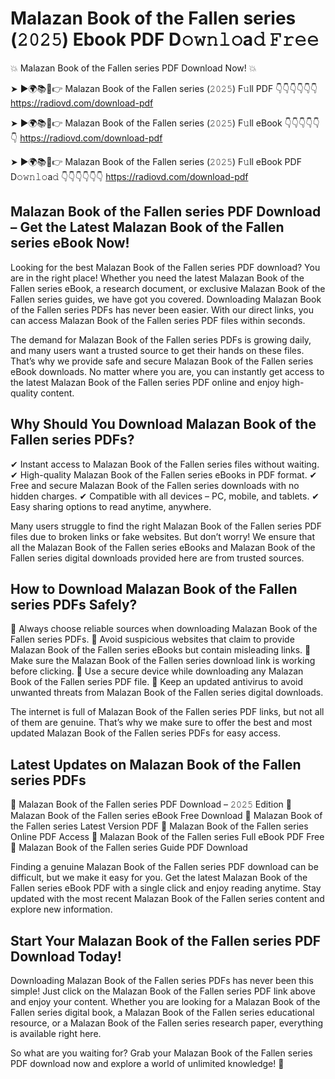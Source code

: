 # Malazan Book of the Fallen series (𝟸𝟶𝟸𝟻) Ebook PDF D𝚘𝚠𝚗𝚕𝚘a𝚍 𝙵𝚛𝚎𝚎

💥 Malazan Book of the Fallen series PDF Download Now! 💥

➤ ►🌍📚📱👉 Malazan Book of the Fallen series (𝟸𝟶𝟸𝟻) F𝚞ll PDF 👇👇👇👇👇👇
https://radiovd.com/download-pdf

➤ ►🌍📚📱👉 Malazan Book of the Fallen series (𝟸𝟶𝟸𝟻) F𝚞ll eBook 👇👇👇👇👇👇
https://radiovd.com/download-pdf

➤ ►🌍📚📱👉 Malazan Book of the Fallen series (𝟸𝟶𝟸𝟻) F𝚞ll eBook PDF D𝚘𝚠𝚗𝚕𝚘a𝚍 👇👇👇👇👇👇
https://radiovd.com/download-pdf

## Malazan Book of the Fallen series PDF Download – Get the Latest Malazan Book of the Fallen series eBook Now!

Looking for the best Malazan Book of the Fallen series PDF download? You are in the right place! Whether you need the latest Malazan Book of the Fallen series eBook, a research document, or exclusive Malazan Book of the Fallen series guides, we have got you covered. Downloading Malazan Book of the Fallen series PDFs has never been easier. With our direct links, you can access Malazan Book of the Fallen series PDF files within seconds.

The demand for Malazan Book of the Fallen series PDFs is growing daily, and many users want a trusted source to get their hands on these files. That’s why we provide safe and secure Malazan Book of the Fallen series eBook downloads. No matter where you are, you can instantly get access to the latest Malazan Book of the Fallen series PDF online and enjoy high-quality content.

## Why Should You Download Malazan Book of the Fallen series PDFs?

✔ Instant access to Malazan Book of the Fallen series files without waiting.
✔ High-quality Malazan Book of the Fallen series eBooks in PDF format.
✔ Free and secure Malazan Book of the Fallen series downloads with no hidden charges.
✔ Compatible with all devices – PC, mobile, and tablets.
✔ Easy sharing options to read anytime, anywhere.

Many users struggle to find the right Malazan Book of the Fallen series PDF files due to broken links or fake websites. But don’t worry! We ensure that all the Malazan Book of the Fallen series eBooks and Malazan Book of the Fallen series digital downloads provided here are from trusted sources.

## How to Download Malazan Book of the Fallen series PDFs Safely?

📌 Always choose reliable sources when downloading Malazan Book of the Fallen series PDFs.
📌 Avoid suspicious websites that claim to provide Malazan Book of the Fallen series eBooks but contain misleading links.
📌 Make sure the Malazan Book of the Fallen series download link is working before clicking.
📌 Use a secure device while downloading any Malazan Book of the Fallen series PDF file.
📌 Keep an updated antivirus to avoid unwanted threats from Malazan Book of the Fallen series digital downloads.

The internet is full of Malazan Book of the Fallen series PDF links, but not all of them are genuine. That’s why we make sure to offer the best and most updated Malazan Book of the Fallen series PDFs for easy access.

## Latest Updates on Malazan Book of the Fallen series PDFs

🔹 Malazan Book of the Fallen series PDF Download – 𝟸𝟶𝟸𝟻 Edition
🔹 Malazan Book of the Fallen series eBook Free Download
🔹 Malazan Book of the Fallen series Latest Version PDF
🔹 Malazan Book of the Fallen series Online PDF Access
🔹 Malazan Book of the Fallen series Full eBook PDF Free
🔹 Malazan Book of the Fallen series Guide PDF Download

Finding a genuine Malazan Book of the Fallen series PDF download can be difficult, but we make it easy for you. Get the latest Malazan Book of the Fallen series eBook PDF with a single click and enjoy reading anytime. Stay updated with the most recent Malazan Book of the Fallen series content and explore new information.

## Start Your Malazan Book of the Fallen series PDF Download Today!

Downloading Malazan Book of the Fallen series PDFs has never been this simple! Just click on the Malazan Book of the Fallen series PDF link above and enjoy your content. Whether you are looking for a Malazan Book of the Fallen series digital book, a Malazan Book of the Fallen series educational resource, or a Malazan Book of the Fallen series research paper, everything is available right here.

So what are you waiting for? Grab your Malazan Book of the Fallen series PDF download now and explore a world of unlimited knowledge! 🚀
